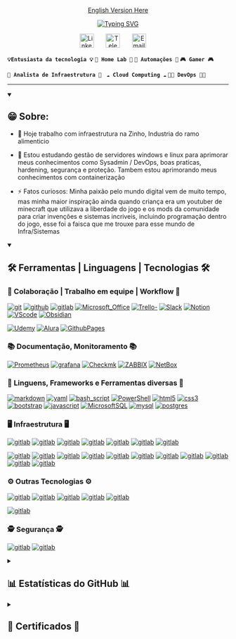 <!--- Links para versões em outros idiomaaaaaaaaas -->
<p align="center">
<a href="./docs/readme_en-US.md">English Version Here</a>
</p>

<!-- Escrita feita utilizando o projeto opensource https://readme-typing-svg.demolab.com/demo/ -->
<!--- Nome e empresa -->

<p align="center">
<a href="https://git.io/typing-svg"><img src="https://readme-typing-svg.demolab.com?font=Roboto&size=45&pause=20000&color=B1B1B1FF&background=AB49FF00&center=true&vCenter=true&width=700&lines=Guilherme+Dal+Picolo+Rodrigues;DP+Solu%C3%A7%C3%B5es+%26+Tecnologias" alt="Typing SVG" />
</a>
</p>

<!--- Midias Sociais-->
<!--- Sites usados para icones Flats:
  https://www.flaticon.com/
  https://fontawesome.com/
  https://cdn.icon-icons.com/
  https://icons8.com.br/icons/set/cdn



--->

<p align="center">
  <!--- <a href="https://instagram.com/guidprodrigues"><img width="32px" alt="Instagram" title="Instagram" src="https://cdn-icons-png.flaticon.com/128/174/174855.png"/></a>
  &#8287;&#8287;&#8287;&#8287;&#8287; --->
  <a href="https://www.linkedin.com/in/guidprodrigues/"><img width="32px" alt="LinkedIn" title="LinkedIn" src="https://cdn-icons-png.flaticon.com/128/145/145807.png"/></a>
  &#8287;&#8287;&#8287;&#8287;&#8287;
  <!--- <a href="https://discord.gg/dalpicolo" alt="Discord" title="Discord"><img width="32px" src="https://cdn-icons-png.flaticon.com/128/5968/5968968.png"/></a>
  &#8287;&#8287;&#8287;&#8287;&#8287; --->
  <a href="https://t.me/guidprodrigues"><img width="32px" alt="Telegram" title="Telegram" src="https://cdn-icons-png.flaticon.com/128/5968/5968804.png"></a>
  &#8287;&#8287;&#8287;&#8287;&#8287;
  <a href="mailto:guidprodrigues@outlook.com"><img width="32px" alt="Email" title="Email" src="https://cdn-icons-png.flaticon.com/128/9068/9068642.png"/></a>
  &#8287;&#8287;&#8287;&#8287;&#8287;
  <!--- <a href="https://www.reddit.com/user/Dal_Piccolo/"><img width="32px" alt="Reddit" title="Reddit" src="https://images.icon-icons.com/2389/PNG/96/reddit_logo_icon_144935.png"></a>
  &#8287;&#8287;&#8287;&#8287;&#8287;
  <a href="  "><img width="32px" alt="Linktree" title="Linktree" src="https://simpleicons.org/icons/linktree.svg"></a> --->
</p>

<!--- Tags de Interesses & Estudos -->

**`💡Entusiasta da tecnologia 💡`** **`🧪 Home Lab 🧪`** **`🤖 Automações 🤖`** **`🎮 Gamer 🎮`** 

**`💼 Analista de Infraestrutura 💼`** **` ☁️ Cloud Computing ☁️`** **` 👨‍💻 DevOps 👨‍💻 `**

---
<details open>
  <summary><h2>😁 Sobre:</h2></summary>

<!--- Descrição breve sobre mim -->
- 🔭 Hoje trabalho com infraestrutura na Zinho, Industria do ramo alimenticio 
- 🌱 Estou estudando gestão de servidores windows e linux para  aprimorar meus conhecimentos como Sysadmin / DevOps, boas praticas, hardening, segurança e proteção.
      Tambem estou aprimorando meus conhecimentos com containerização

- ⚡ Fatos curiosos: Minha paixão pelo mundo digital vem de muito tempo, mas minha maior inspiração ainda quando criança era um youtuber de minecraft que utilizava a liberdade do jogo e os mods da comunidade para criar invenções e sistemas incriveis, incluindo programação dentro do jogo, esse foi a faisca que me trouxe para esse mundo de Infra/Sistemas
</details>

<details open> 
  <summary><h2>🛠️ Ferramentas | Linguagens | Tecnologias 🛠️</h2></summary>
  <!-- Badges feitos utilizando o site https://shields.io/badges e utilizando logos e cores do https://simpleicons.org/?q=telegram -->
  <!-- Alguns exemplos prontos podem ser achados em https://github.com/Ileriayo/markdown-badges -->
  <h3> 📢 Colaboração | Trabalho em equipe | Workflow 📢 </h3>
  <p>
  <a href=""><img alt="git" src="https://img.shields.io/badge/git-%23F05033.svg?&logo=git&logoColor=white"></a>
  <a href=""><img alt="github" src="https://img.shields.io/badge/github-%23121011.svg?&logo=github&logoColor=white"></a>
  <a href=""><img alt="gitlab" src="https://img.shields.io/badge/gitlab-%23181717.svg?&logo=gitlab&logoColor=white"></a>
  <a href=""><img alt="Microsoft_Office" src="https://img.shields.io/badge/Microsoft_Office-D83B01?&logo=microsoft-office&logoColor=white"></a>
  <a href=""><img alt="Trello-" src="https://img.shields.io/badge/Trello-%23026AA7.svg?&logo=Trello&logoColor=white"></a>
  <a href=""><img alt="Slack" src="https://img.shields.io/badge/Slack-4A154B?&logo=slack&logoColor=white"></a>
  <a href=""><img alt="Notion" src="https://img.shields.io/badge/Notion-%23000000.svg?&logo=notion&logoColor=white"></a>
  <a href=""><img alt="VScode" src="https://img.shields.io/badge/Visual%20Studio%20Code-0078d7.svg?&logo=visual-studio-code&logoColor=white"></a>
  <a href=""><img alt="Obsidian" src="https://img.shields.io/badge/Obsidian-%23483699.svg?&logo=obsidian&logoColor=white"></a>

  <a href=""><img alt="Udemy" src="https://img.shields.io/badge/Udemy-A435F0?&logo=Udemy&logoColor=white"></a>
  <a href=""><img alt="Alura" src="https://img.shields.io/badge/Alura%20-%20Alura?logo=alamy&logoColor=%235B69C2&color=%23000000"></a>
  <a href=""><img alt="GithubPages" src="https://img.shields.io/badge/github%20pages-121013?&logo=github&logoColor=white"></a>
  </p>

  <h3> 📚 Documentação, Monitoramento 📚 </h3>
  <p>
  <a href=""><img alt="Prometheus" src="https://img.shields.io/badge/Prometheus-E6522C?&logo=Prometheus&logoColor=white"></a>
  <a href=""><img alt="grafana" src="https://img.shields.io/badge/grafana-%23F46800.svg?&logo=grafana&logoColor=white"></a>
  <a href=""><img alt="Checkmk" src="https://img.shields.io/badge/-Checkmk-15D1A0?&logo=checkmk&logoColor=white"></a>
  <a href=""><img alt="ZABBIX" src="https://img.shields.io/badge/ZABBIX-ZABBIX?color=%23D52B1E"></a>
  <a href=""><img alt="NetBox" src="https://img.shields.io/badge/NetBox-NetBox?color=%23019B8F"></a>
  </p>

  <h3> 📖 Linguens, Frameworks e Ferramentas diversas  📖 </h3>
  <p>
  <a href="https://github.com/search?q=user%3Aguidprodrigues+language%3AMarkdown&type=code"><img alt="markdown" src="https://img.shields.io/badge/markdown-%23000000.svg?&logo=markdown&logoColor=white"></a>
  <a href="https://github.com/search?q=user%3Aguidprodrigues+language%3AYaml&type=code"><img alt="yaml" src="https://img.shields.io/badge/yaml-%23ffffff.svg?&logo=yaml&logoColor=151515"></a>
  <a href=""><img alt="bash_script" src="https://img.shields.io/badge/bash_script-%23121011.svg?&logo=gnu-bash&logoColor=white"></a>
  <a href=""><img alt="PowerShell" src="https://img.shields.io/badge/PowerShell-%235391FE.svg?&logo=powershell&logoColor=white"></a>
  <a href=""><img alt="html5" src="https://img.shields.io/badge/html5-%23E34F26.svg?&logo=html5&logoColor=white"></a>
  <a href=""><img alt="css3" src="https://img.shields.io/badge/css3-%231572B6.svg?&logo=css3&logoColor=white"></a>
  <a href=""><img alt="bootstrap" src="https://img.shields.io/badge/bootstrap-%238511FA.svg?&logo=bootstrap&logoColor=white"></a>
  <!--- <a href="  "><img alt="gitlab" src="https://img.shields.io/badge/sass-CC6699.svg?&logo=sass&logoColor=white"></a>
  <a href="  "><img alt="gitlab" src="https://img.shields.io/badge/tailwindcss-%2338B2AC.svg?&logo=tailwind-css&logoColor=white"></a>
  <a href="  "><img alt="gitlab" src="https://img.shields.io/badge/-Storybook-FF4785?&logo=storybook&logoColor=white"></a>
  <a href="  "><img alt="gitlab" src="https://img.shields.io/badge/figma-%23F24E1E.svg?&logo=figma&logoColor=white"></a> -->  
  <a href=""><img alt="javascript" src="https://img.shields.io/badge/javascript-%23323330.svg?&logo=javascript&logoColor=%23F7DF1E"></a>
  <a href=""><img alt="MicrosoftSQL" src="https://img.shields.io/badge/Microsoft%20SQL%20Server-CC2927?&logo=microsoft%20sql%20server&logoColor=white"></a>
  <a href=""><img alt="mysql" src="https://img.shields.io/badge/mysql-4479A1.svg?&logo=mysql&logoColor=white"></a>
  <a href=""><img alt="postgres" src="https://img.shields.io/badge/postgres-%23316192.svg?&logo=postgresql&logoColor=white"></a>
  <!--- <a href="  "><img alt="gitlab" src="https://img.shields.io/badge/python-3670A0?&logo=python&logoColor=ffdd54"></a>
  <a href="  "><img alt="gitlab" src="https://img.shields.io/badge/PHP-777BB4?&logo=php&logoColor=ffdd54"></a> --->
  </p>

  <h3> 🖥️ Infraestrutura 🖥️ </h3>
  <p>
  <a href=""><img alt="gitlab" src="https://img.shields.io/badge/proxmox-proxmox?&logo=proxmox&logoColor=%23E57000&labelColor=%232b2a33&color=%232b2a33"></a>
  <a href=""><img alt="gitlab" src="https://img.shields.io/badge/Windows-0078D6?&logo=windows&logoColor=white"></a>
  <a href=""><img alt="gitlab" src="https://img.shields.io/badge/Ubuntu-E95420?&logo=ubuntu&logoColor=white"></a>
  <a href=""><img alt="gitlab" src="https://img.shields.io/badge/-Rocky%20Linux-%2310B981?&logo=rockylinux&logoColor=white"></a>
  <a href=""><img alt="gitlab" src="https://img.shields.io/badge/-almalinux-000000?&logo=almalinux&logoColor=white"></a>
  <a href=""><img alt="gitlab" src="https://img.shields.io/badge/Debian-D70A53?e&logo=debian&logoColor=white"></a>
  <a href=""><img alt="gitlab" src="https://img.shields.io/badge/Alpine_Linux-%230D597F.svg?&logo=alpine-linux&logoColor=white"></a>

  <a href=""><img alt="gitlab" src="https://img.shields.io/badge/nginx-%23009639.svg?logo=nginx&logoColor=white"></a>
  <a href=""><img alt="gitlab" src="https://img.shields.io/badge/-Nginx%20NPM-F15833?&logo=nginxproxymanager&logoColor=white"></a>
  <a href=""><img alt="gitlab" src="https://img.shields.io/badge/-Traefik%20Proxy-24A1C1?&logo=traefikproxy&logoColor=white"></a>
  <a href=""><img alt="gitlab" src="https://img.shields.io/badge/-apache%20guacamole-578B34?&logo=apacheguacamole&logoColor=white"></a>
  <a href=""><img alt="gitlab" src="https://img.shields.io/badge/pihole-%2396060C.svg?&logo=pi-hole&logoColor=white"></a>
  <a href=""><img alt="gitlab" src="https://img.shields.io/badge/wireguard-%2388171A.svg?&logo=wireguard&logoColor=white"></a>
  <a href=""><img alt="gitlab" src="https://img.shields.io/badge/kubernetes-%23326ce5.svg?&logo=kubernetes&logoColor=white"></a>
  <a href=""><img alt="gitlab" src="https://img.shields.io/badge/docker-%230db7ed.svg?&logo=docker&logoColor=white"></a>
  <a href=""><img alt="gitlab" src="https://img.shields.io/badge/ansible-%231A1918.svg?&logo=ansible&logoColor=white"></a>
  <a href=""><img alt="gitlab" src="https://img.shields.io/badge/terraform-%235835CC.svg?&logo=terraform&logoColor=white"></a>
  <a href=""><img alt="gitlab" src="https://img.shields.io/badge/rancher-%230075A8.svg?&logo=rancher&logoColor=white"></a>
  </p>

  <h3> ⚙️ Outras Tecnologias ⚙️</h3>
  <p>
  <a href=""><img alt="gitlab" src="https://img.shields.io/badge/-GLPI-005CED?&logo=GLPI&logoColor=white"></a>
  <a href=""><img alt="gitlab" src="https://img.shields.io/badge/home%20assistant-%2341BDF5.svg?&logo=home-assistant&logoColor=white"></a>
  <a href=""><img alt="gitlab" src="https://img.shields.io/badge/wiki.js-%231976D2.svg?&logo=wikidotjs&logoColor=white)"></a>
  <a href=""><img alt="gitlab" src="https://img.shields.io/badge/Next%20Cloud-0B94DE?&logo=nextcloud&logoColor=white"></a>
  <a href=""><img alt="gitlab" src="https://img.shields.io/badge/zigbee-%23EB0443.svg?&logo=zigbee&logoColor=white"></a>

  <a href=""><img alt="gitlab" src="https://img.shields.io/badge/ubiquiti-%230559C9.svg?&logo=ubiquiti&logoColor=white"></a>
  </p>

  <h3> 🕵️ Segurança 🕵️ </h3>
  <p>
  <a href=""><img alt="gitlab" src="https://img.shields.io/badge/-Fortgate%20Firewall%20Borda-EE3124?&logo=fortinet&logoColor=white"></a>
  <a href=""><img alt="gitlab" src="https://img.shields.io/badge/-Kaspersky%20Endpoint-006D5C?&logo=kaspersky&logoColor=white"></a>
  </p>
</details>

<details> 
  <summary><h2>📊 Estatísticas do GitHub 📊</h2></summary>
    <h3>🔥 Contribuição em sequencia</h3>
  <!-- Feito usando o repo opensource - https://github.com/DenverCoder1/github-readme-streak-stats -->
  <p>
    <a href="https://github.com/guidprodrigues/github-readme-streak-stats">
      <!-- Use https://streak-stats.demolab.com ou crie sua propria instancia - veja https://git.io/streak-stats para mais informações -->
      <img title="🔥 Get streak stats for your profile at git.io/streak-stats" alt="DenverCoder1's streak" src="https://github-readme-streak-stats-eight.vercel.app/?user=guidprodrigues&theme=monokai-metallian&hide_border=true&short_numbers=true"/>
    </a>
  </p>
    <h3>💻 Status do Perfil do Github</h3>
  <!-- Veja o repositorio https://github.com/anuraghazra/github-readme-stats para referencia -->
  <a href="https://github.com/guidprodrigues/github-readme-stats"><img alt="DenverCoder1's Github Stats" src="https://denvercoder1-github-readme-stats.vercel.app/api/?username=guidprodrigues&show_icons=true&include_all_commits=true&count_private=true&theme=react&hide_border=true&bg_color=1F222E&title_color=F85D7F&icon_color=F8D866" height="192px"/></a>
  <a href="https://github.com/guidprodrigues/github-readme-stats"><img alt="DenverCoder1's Top Languages" src="https://denvercoder1-github-readme-stats.vercel.app/api/top-langs/?username=guidprodrigues&langs_count=8&layout=compact&theme=react&hide_border=true&bg_color=1F222E&title_color=F85D7F&icon_color=F8D866&hide=Jupyter%20Notebook,Roff" height="192px"/></a>
  <br/>
  <!-- Veja o repositorio https://github.com/ashutosh00710/github-readme-activity-graph para mais informações -->
  <a href="https://github.com/guidprodrigues/github-readme-activity-graph"><img alt="DenverCoder1's Activity Graph" src="https://github-readme-activity-graph.vercel.app/graph/?username=guidprodrigues&bg_color=1F222E&color=F8D866&line=F85D7F&point=FFFFFF&hide_border=true" /></a>
  <br/>
  <b>Nota:</b> As linguagens e Status são apenas referencial, não refletem a experiencia real e nivel de expertise
  <!--- Incorporar uma seção com as atividades recentes usando o repositorio abaixo como inspiração --->
  <!-- Veja o repositorio https://github.com/jamesgeorge007/github-activity-readme para mais informações -->
</details>

<details> 
  <summary><h2>📜 Certificados 📜</h2></summary>
  <!--- Certificados e Diplomas -->
  <a href="Link" title="Titulo"><img src="./certificados/microsoft-certifified-badge.jpg" alt="Certificado" width="10%" height="" /></a>
</details>

<!--- Adicionar PINs com os projetos que contribui, e meus TOP`projetos Opensource --->
<!--- Inspirações no Repositorio do https://github.com/DenverCoder1/DenverCoder1/blob/main/README.md --->
